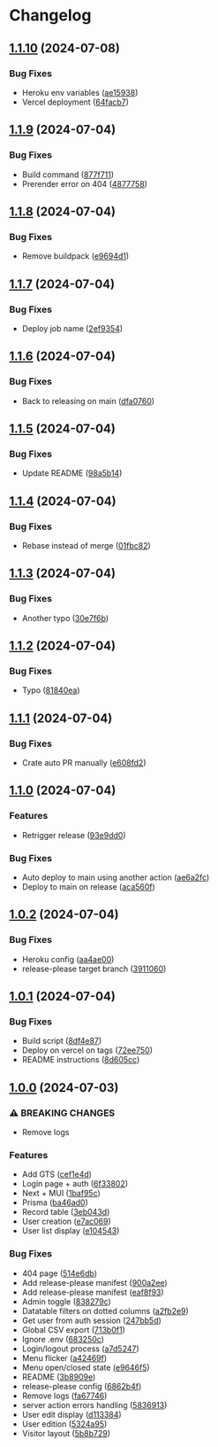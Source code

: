 # Changelog

## [1.1.10](https://github.com/Zenoo/generic-dashboard/compare/generic-dashboard-v1.1.9...generic-dashboard-v1.1.10) (2024-07-08)


### Bug Fixes

* Heroku env variables ([ae15938](https://github.com/Zenoo/generic-dashboard/commit/ae15938a59ac6709d0024481428e30b561fc39ad))
* Vercel deployment ([64facb7](https://github.com/Zenoo/generic-dashboard/commit/64facb794cb4dc7662b5025839c36b564601711f))

## [1.1.9](https://github.com/Zenoo/generic-dashboard/compare/generic-dashboard-v1.1.8...generic-dashboard-v1.1.9) (2024-07-04)


### Bug Fixes

* Build command ([877f711](https://github.com/Zenoo/generic-dashboard/commit/877f711da1622631e5947e7c85e32ce78445a21e))
* Prerender error on 404 ([4877758](https://github.com/Zenoo/generic-dashboard/commit/487775844b88bc98c1e7d16f7ca820de55d4cb27))

## [1.1.8](https://github.com/Zenoo/generic-dashboard/compare/generic-dashboard-v1.1.7...generic-dashboard-v1.1.8) (2024-07-04)


### Bug Fixes

* Remove buildpack ([e9694d1](https://github.com/Zenoo/generic-dashboard/commit/e9694d1704e0035cf5198952aa1fbca017c2415f))

## [1.1.7](https://github.com/Zenoo/generic-dashboard/compare/generic-dashboard-v1.1.6...generic-dashboard-v1.1.7) (2024-07-04)


### Bug Fixes

* Deploy job name ([2ef9354](https://github.com/Zenoo/generic-dashboard/commit/2ef9354fe10245b288b5bafb085b00d79aaff245))

## [1.1.6](https://github.com/Zenoo/generic-dashboard/compare/generic-dashboard-v1.1.5...generic-dashboard-v1.1.6) (2024-07-04)


### Bug Fixes

* Back to releasing on main ([dfa0760](https://github.com/Zenoo/generic-dashboard/commit/dfa076051a64ca4c1b26dbeffedcf09c6faa0c89))

## [1.1.5](https://github.com/Zenoo/generic-dashboard/compare/generic-dashboard-v1.1.4...generic-dashboard-v1.1.5) (2024-07-04)


### Bug Fixes

* Update README ([98a5b14](https://github.com/Zenoo/generic-dashboard/commit/98a5b1478704e5b7ab75025eb65e74d22df64ba0))

## [1.1.4](https://github.com/Zenoo/generic-dashboard/compare/generic-dashboard-v1.1.3...generic-dashboard-v1.1.4) (2024-07-04)


### Bug Fixes

* Rebase instead of merge ([01fbc82](https://github.com/Zenoo/generic-dashboard/commit/01fbc82ecda79c423d9b5fb97f1fb65b907485cb))

## [1.1.3](https://github.com/Zenoo/generic-dashboard/compare/generic-dashboard-v1.1.2...generic-dashboard-v1.1.3) (2024-07-04)


### Bug Fixes

* Another typo ([30e7f6b](https://github.com/Zenoo/generic-dashboard/commit/30e7f6b11af01176869ebe085e4ed04ad57b08dd))

## [1.1.2](https://github.com/Zenoo/generic-dashboard/compare/generic-dashboard-v1.1.1...generic-dashboard-v1.1.2) (2024-07-04)


### Bug Fixes

* Typo ([81840ea](https://github.com/Zenoo/generic-dashboard/commit/81840ea25dfb9371f9c4673813cbbfc5800f6a6a))

## [1.1.1](https://github.com/Zenoo/generic-dashboard/compare/generic-dashboard-v1.1.0...generic-dashboard-v1.1.1) (2024-07-04)


### Bug Fixes

* Crate auto PR manually ([e608fd2](https://github.com/Zenoo/generic-dashboard/commit/e608fd2e2e1f17ab6de4ae46df185d8d7409b8f6))

## [1.1.0](https://github.com/Zenoo/generic-dashboard/compare/generic-dashboard-v1.0.2...generic-dashboard-v1.1.0) (2024-07-04)


### Features

* Retrigger release ([93e9dd0](https://github.com/Zenoo/generic-dashboard/commit/93e9dd0233d9ee7be32643eedbe411545b08f70a))


### Bug Fixes

* Auto deploy to main using another action ([ae6a2fc](https://github.com/Zenoo/generic-dashboard/commit/ae6a2fcb3565b3b5143efc1f6f9db340de6fe896))
* Deploy to main on release ([aca560f](https://github.com/Zenoo/generic-dashboard/commit/aca560fd108d74352ec44c3ba791c2a81524abe2))

## [1.0.2](https://github.com/Zenoo/generic-dashboard/compare/generic-dashboard-v1.0.1...generic-dashboard-v1.0.2) (2024-07-04)


### Bug Fixes

* Heroku config ([aa4ae00](https://github.com/Zenoo/generic-dashboard/commit/aa4ae0096110c11b66995c9084fa8bf96785e232))
* release-please target branch ([3911060](https://github.com/Zenoo/generic-dashboard/commit/3911060bbce58e40f5c03dde03384f6f0cc59f09))

## [1.0.1](https://github.com/Zenoo/generic-dashboard/compare/generic-dashboard-v1.0.0...generic-dashboard-v1.0.1) (2024-07-04)


### Bug Fixes

* Build script ([8df4e87](https://github.com/Zenoo/generic-dashboard/commit/8df4e877c0a1f920887b373468fbf63753540717))
* Deploy on vercel on tags ([72ee750](https://github.com/Zenoo/generic-dashboard/commit/72ee7504c2492e36951bf0a974344f5df0ee6c23))
* README instructions ([8d605cc](https://github.com/Zenoo/generic-dashboard/commit/8d605cc2f2a47c4e8d80018ca6881fb9a6371219))

## [1.0.0](https://github.com/Zenoo/generic-dashboard/compare/generic-dashboard-v0.0.1...generic-dashboard-v1.0.0) (2024-07-03)


### ⚠ BREAKING CHANGES

* Remove logs

### Features

* Add GTS ([cef1e4d](https://github.com/Zenoo/generic-dashboard/commit/cef1e4d8b63a6282ff09a79cbc893c578d4d0b04))
* Login page + auth ([6f33802](https://github.com/Zenoo/generic-dashboard/commit/6f33802682a450dc2a4a75ea442d5a645930b713))
* Next + MUI ([1baf95c](https://github.com/Zenoo/generic-dashboard/commit/1baf95cde34f7297bcbedac94a2389b12decb2db))
* Prisma ([ba46ad0](https://github.com/Zenoo/generic-dashboard/commit/ba46ad07ca62be2770029af941fdec7f3a4bf830))
* Record table ([3eb043d](https://github.com/Zenoo/generic-dashboard/commit/3eb043da548161247f2d9a5e80e0bf14fe6224d3))
* User creation ([e7ac069](https://github.com/Zenoo/generic-dashboard/commit/e7ac069b21030b630cd0bb590f9fce15aad2550a))
* User list display ([e104543](https://github.com/Zenoo/generic-dashboard/commit/e104543890ddd6544714ac2cff582b8e868bcc9f))


### Bug Fixes

* 404 page ([514e6db](https://github.com/Zenoo/generic-dashboard/commit/514e6dbe9aaad39e37b6a1b8d905fe280492b595))
* Add release-please manifest ([900a2ee](https://github.com/Zenoo/generic-dashboard/commit/900a2ee9b44906082d83bd5f77ea86c5e2dff822))
* Add release-please manifest ([eaf8f93](https://github.com/Zenoo/generic-dashboard/commit/eaf8f93cd60122323a6ec5ea559fcdfd17989021))
* Admin toggle ([838279c](https://github.com/Zenoo/generic-dashboard/commit/838279c9e9fc59899000000745b664a30b4eee61))
* Datatable filters on dotted columns ([a2fb2e9](https://github.com/Zenoo/generic-dashboard/commit/a2fb2e9daa5564696e9f5fde50344bcc5c2de8a3))
* Get user from auth session ([247bb5d](https://github.com/Zenoo/generic-dashboard/commit/247bb5df235fb0a59da1891704a699f30dc4cd6c))
* Global CSV export ([713b0f1](https://github.com/Zenoo/generic-dashboard/commit/713b0f1bb12d7d349132c57a9dccb30d76210d75))
* Ignore .env ([683250c](https://github.com/Zenoo/generic-dashboard/commit/683250c8b88d172699ea53cc9651424b4c428d77))
* Login/logout process ([a7d5247](https://github.com/Zenoo/generic-dashboard/commit/a7d5247827204d1de15a721357933ab27dd10988))
* Menu flicker ([a42469f](https://github.com/Zenoo/generic-dashboard/commit/a42469fdd1f381630188e334734f8ebd33a597ac))
* Menu open/closed state ([e9646f5](https://github.com/Zenoo/generic-dashboard/commit/e9646f5c785fe6d0bf8a30fcf95169265c43cec8))
* README ([3b8909e](https://github.com/Zenoo/generic-dashboard/commit/3b8909e5280119a76314944c8212f298e009913f))
* release-please config ([6862b4f](https://github.com/Zenoo/generic-dashboard/commit/6862b4ff51e680f0ba2d9ff5aca8d515aaddc176))
* Remove logs ([fa67746](https://github.com/Zenoo/generic-dashboard/commit/fa6774604635217262780dc5a5545b0131837561))
* server action errors handling ([5836913](https://github.com/Zenoo/generic-dashboard/commit/583691318bacb89092c95f08f89456de50072379))
* User edit display ([d113384](https://github.com/Zenoo/generic-dashboard/commit/d113384d4bf5f57e2326bef03bbc8191a6a69e71))
* User edition ([5324a95](https://github.com/Zenoo/generic-dashboard/commit/5324a953db935c18adeb56faf64b2d2eda622bad))
* Visitor layout ([5b8b729](https://github.com/Zenoo/generic-dashboard/commit/5b8b729fe28cfebcad4bc5b9bec24deed964f2b2))
